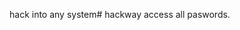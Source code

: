 hack into any system# hackway                                                                                                                                                                  access all paswords.
